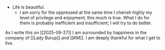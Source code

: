 - Life is beautiful.
  * I am sorry for the oppressed at the same time I cherish highly my level of privilege and enjoyment; this much is true. What I do for them is probably inefficient and insufficient; I will try to do better.

As I write this on [[2025-09-27]] I am surrounded by happiness in the company of [[Lady Burup]] and [[KM]]. I am deeply thankful for what I get to live.
